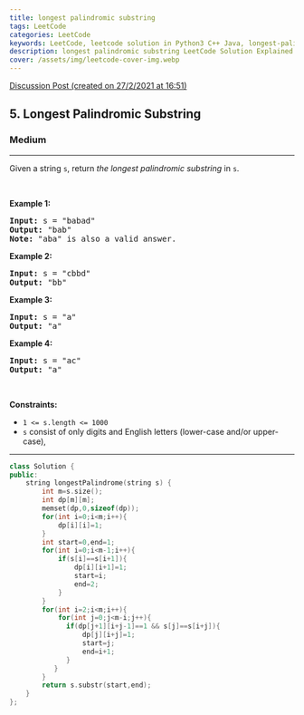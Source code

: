 ```yaml
---
title: longest palindromic substring
tags: LeetCode
categories: LeetCode
keywords: LeetCode, leetcode solution in Python3 C++ Java, longest-palindromic-substring solution
description: longest palindromic substring LeetCode Solution Explained
cover: /assets/img/leetcode-cover-img.webp
---
```



[Discussion Post (created on 27/2/2021 at 16:51)](https://leetcode.com/problems/longest-palindromic-substring/discuss/1129550/C%2B%2B-or-2D-DP)  
<h2>5. Longest Palindromic Substring</h2><h3>Medium</h3><hr><div><p>Given a string <code>s</code>, return&nbsp;<em>the longest palindromic substring</em> in <code>s</code>.</p>

<p>&nbsp;</p>
<p><strong>Example 1:</strong></p>

<pre><strong>Input:</strong> s = "babad"
<strong>Output:</strong> "bab"
<strong>Note:</strong> "aba" is also a valid answer.
</pre>

<p><strong>Example 2:</strong></p>

<pre><strong>Input:</strong> s = "cbbd"
<strong>Output:</strong> "bb"
</pre>

<p><strong>Example 3:</strong></p>

<pre><strong>Input:</strong> s = "a"
<strong>Output:</strong> "a"
</pre>

<p><strong>Example 4:</strong></p>

<pre><strong>Input:</strong> s = "ac"
<strong>Output:</strong> "a"
</pre>

<p>&nbsp;</p>
<p><strong>Constraints:</strong></p>

<ul>
	<li><code>1 &lt;= s.length &lt;= 1000</code></li>
	<li><code>s</code> consist of only digits and English letters (lower-case and/or upper-case),</li>
</ul></div>

---




```cpp
class Solution {
public:
    string longestPalindrome(string s) {
        int m=s.size();
        int dp[m][m];
        memset(dp,0,sizeof(dp));
        for(int i=0;i<m;i++){
            dp[i][i]=1;
        }
        int start=0,end=1;
        for(int i=0;i<m-1;i++){
            if(s[i]==s[i+1]){
                dp[i][i+1]=1;
                start=i;
                end=2;
            }
        }
        for(int i=2;i<m;i++){
            for(int j=0;j<m-i;j++){
              if(dp[j+1][i+j-1]==1 && s[j]==s[i+j]){
                  dp[j][i+j]=1;
                  start=j;
                  end=i+1;
              }   
           }
        }
        return s.substr(start,end);
    }
};
```
